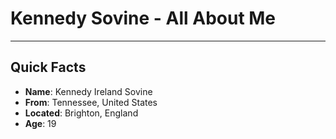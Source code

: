 # Kennedy Sovine - All About Me
***
## Quick Facts
- **Name**: Kennedy Ireland Sovine
- **From**: Tennessee, United States
- **Located**: Brighton, England
- **Age**: 19
